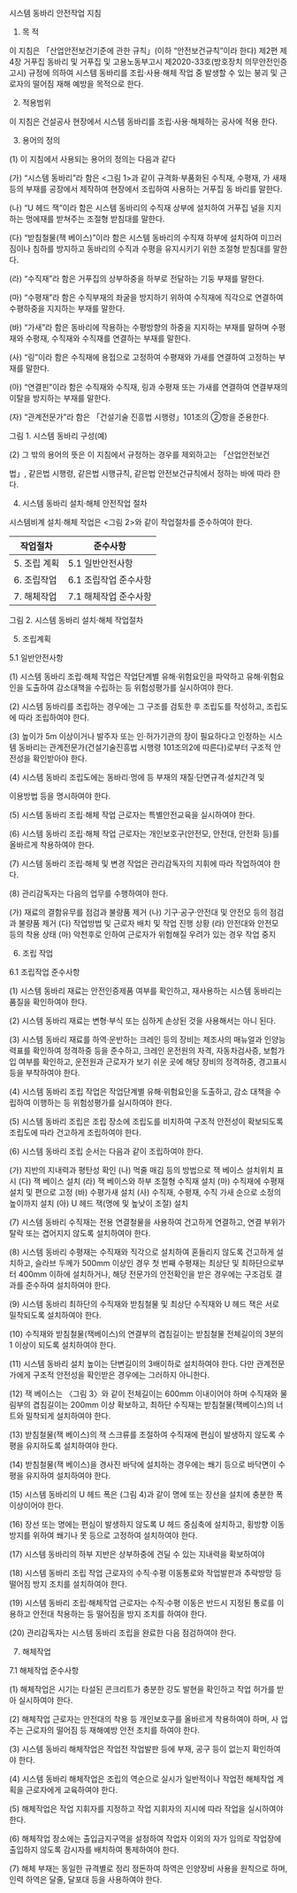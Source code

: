 ﻿시스템 동바리 안전작업 지침

1. 목 적

이 지침은 「산업안전보건기준에 관한 규칙」(이하 “안전보건규칙”이라 한다) 제2편 제4장 거푸집 동바리 및 거푸집 및 고용노동부고시 제2020-33호(방호장치 의무안전인증 고시) 규정에 의하여 시스템 동바리를 조립·사용·해체 작업 중 발생할 수 있는 붕괴 및 근로자의 떨어짐 재해 예방을 목적으로 한다.

2. 적용범위

이 지침은 건설공사 현장에서 시스템 동바리를 조립·사용·해체하는 공사에 적용 한다.

3. 용어의 정의

(1) 이 지침에서 사용되는 용어의 정의는 다음과 같다

(가) “시스템 동바리”라 함은 <그림 1>과 같이 규격화·부품화된 수직재, 수평재, 가 새재 등의 부재를 공장에서 제작하여 현장에서 조립하여 사용하는 거푸집 동 바리를 말한다.

(나) “U 헤드 잭”이라 함은 시스템 동바리의 수직재 상부에 설치하여 거푸집 널을 지지하는 멍에재를 받쳐주는 조절형 받침대를 말한다.

(다) “받침철물(잭 베이스)”이라 함은 시스템 동바리의 수직재 하부에 설치하여 미끄러짐이나 침하를 방지하고 동바리의 수직과 수평을 유지시키기 위한 조절형 받침대를 말한다.

(라) “수직재”라 함은 거푸집의 상부하중을 하부로 전달하는 기둥 부재를 말한다.

(마) “수평재”라 함은 수직부재의 좌굴을 방지하기 위하여 수직재에 직각으로 연결하여 수평하중을 지지하는 부재를 말한다.

(바) “가새”라 함은 동바리에 작용하는 수평방향의 하중을 지지하는 부재를 말하며 수평재와 수평재, 수직재와 수직재를 연결하는 부재를 말한다.

(사) “링”이라 함은 수직재에 용접으로 고정하여 수평재와 가새를 연결하여 고정하는 부재를 말한다.

(아) “연결핀”이라 함은 수직재와 수직재, 링과 수평재 또는 가새를 연결하여 연결부재의 이탈을 방지하는 부재를 말한다.

(자) “관계전문가”라 함은 「건설기술 진흥법 시행령」101조의 ②항을 준용한다.

그림 1. 시스템 동바리 구성(예)

(2) 그 밖의 용어의 뜻은 이 지침에서 규정하는 경우를 제외하고는 「산업안전보건

법」, 같은법 시행령, 같은법 시행규칙, 같은법 안전보건규칙에서 정하는 바에 따라 한다.

4. 시스템 동바리 설치·해체 안전작업 절차

시스템비계 설치·해체 작업은 <그림 2>와 같이 작업절차를 준수하여야 한다.

| 작업절차 | 준수사항 |
|----------|---------|
| 5. 조립 계획 | 5.1 일반안전사항 |
| 6. 조립작업 | 6.1 조립작업 준수사항 |
| 7. 해체작업 | 7.1 해체작업 준수사항 |

그림 2. 시스템 동바리 설치·해체 작업절차

5. 조립계획

5.1 일반안전사항

(1) 시스템 동바리 조립·해체 작업은 작업단계별 유해·위험요인을 파악하고 유해·위험요인을 도출하여 감소대책을 수립하는 등 위험성평가를 실시하여야 한다.

(2) 시스템 동바리를 조립하는 경우에는 그 구조를 검토한 후 조립도를 작성하고, 조립도에 따라 조립하여야 한다.

(3) 높이가 5m 이상이거나 발주자 또는 인·허가기관의 장이 필요하다고 인정하는 시스템 동바리는 관계전문가(건설기술진흥법 시행령 101조의2에 따른다)로부터 구조적 안전성을 확인받아야 한다.

(4) 시스템 동바리 조립도에는 동바리·멍에 등 부재의 재질·단면규격·설치간격 및

이용방법 등을 명시하여야 한다.

(5) 시스템 동바리 조립·해체 작업 근로자는 특별안전교육을 실시하여야 한다.

(6) 시스템 동바리 조립·해체 작업 근로자는 개인보호구(안전모, 안전대, 안전화 등)를 올바르게 착용하여야 한다.

(7) 시스템 동바리 조립·해체 및 변경 작업은 관리감독자의 지휘에 따라 작업하여야 한다.

(8) 관리감독자는 다음의 업무를 수행하여야 한다.

(가) 재료의 결함유무를 점검과 불량품 제거
(나) 기구·공구·안전대 및 안전모 등의 점검과 불량품 제거
(다) 작업방법 및 근로자 배치 및 작업 진행 상황
(라) 안전대와 안전모 등의 착용 상태
(마) 악천후로 인하여 근로자가 위험해질 우려가 있는 경우 작업 중지

6. 조립 작업

6.1 조립작업 준수사항

(1) 시스템 동바리 재료는 안전인증제품 여부를 확인하고, 재사용하는 시스템 동바리는 품질을 확인하여야 한다.

(2) 시스템 동바리 재료는 변형·부식 또는 심하게 손상된 것을 사용해서는 아니 된다.

(3) 시스템 동바리 재료를 하역·운반하는 크레인 등의 장비는 제조사의 매뉴얼과 인양능력표를 확인하여 정격하중 등을 준수하고, 크레인 운전원의 자격, 자동차검사증, 보험가입 여부를 확인하고, 운전원과 근로자가 보기 쉬운 곳에 해당 장비의 정격하중, 경고표시 등을 부착하여야 한다.

(4) 시스템 동바리 조립 작업은 작업단계별 유해·위험요인을 도출하고, 감소 대책을 수립하여 이행하는 등 위험성평가를 실시하여야 한다.

(5) 시스템 동바리 조립은 조립 장소에 조립도를 비치하여 구조적 안전성이 확보되도록 조립도에 따라 건고하게 조립하여야 한다.

(6) 시스템 동바리 조립 순서는 다음과 같이 조립하여야 한다.

(가) 지반의 지내력과 평탄성 확인
(나) 먹줄 매김 등의 방법으로 잭 베이스 설치위치 표시
(다) 잭 베이스 설치
(라) 잭 베이스와 하부 조절형 수직재 설치
(마) 수직재에 수평재 설치 및 편으로 고정
(바) 수평가새 설치
(사) 수직재, 수평재, 수직 가새 순으로 소정의 높이까지 설치
(아) U 헤드 잭(명에 및 높낮이 조절) 설치

(7) 시스템 동바리 수직재는 전용 연결철물을 사용하여 건고하게 연결하고, 연결 부위가 탈락 또는 겹어지지 않도록 설치하여야 한다.

(8) 시스템 동바리 수평재는 수직재와 직각으로 설치하여 혼들리지 않도록 건고하게 설치하고, 슬라브 두께가 500mm 이상인 경우 첫 번째 수평재는 최상단 및 최하단으로부터 400mm 이하에 설치하거나, 해당 전문가의 안전확인을 받은 경우에는 구조검토 결과를 준수하여 설치하여야 한다.

(9) 시스템 동바리 최하단의 수직재와 받침철물 및 최상단 수직재와 U 헤드 잭은 서로 밀착되도록 설치하여야 한다.

(10) 수직재와 받침철물(잭베이스)의 연결부의 겹침길이는 받침철물 전체길이의 3분의 1 이상이 되도록 설치하여야 한다.

(11) 시스템 동바리 설치 높이는 단변길이의 3배이하로 설치하여야 한다. 다만 관계전문가에게 구조적 안전성을 확인받은 경우에는 그러하지 아니한다.

(12) 잭 베이스는 〈그림 3〉와 같이 전체길이는 600mm 이내이어야 하며 수직재와 물림부의 겹침길이는 200mm 이상 확보하고, 최하단 수직재는 받침철물(잭베이스)의 너트와 밀착되게 설치하여야 한다.

(13) 받침철물(잭 베이스)의 잭 스크류를 조절하여 수직재에 편심이 발생하지 않도록 수평을 유지하도록 설치하여야 한다.

(14) 받침철물(잭 베이스)을 경사진 바닥에 설치하는 경우에는 쐐기 등으로 바닥면이 수평을 유지하여 설치하여야 한다.

(15) 시스템 동바리의 U 헤드 폭은 (그림 4)과 같이 명에 또는 장선을 설치에 충분한 폭 이상이어야 한다.

(16) 장선 또는 명에는 편심이 발생하지 않도록 U 헤드 중심축에 설치하고, 횡방향 이동 방지를 위하여 쐐기나 못 등으로 고정하여 설치하여야 한다.

(17) 시스템 동바리의 하부 지반은 상부하중에 견딜 수 있는 지내력을 확보하여야

(18) 시스템 동바리 조립 작업 근로자의 수직·수평 이동통로와 작업발판과 추락방망 등 떨어짐 방지 조치를 설치하여야 한다.

(19) 시스템 동바리 조립·해체작업 근로자는 수직·수평 이동은 반드시 지정된 통로를 이용하고 안전대 착용하는 등 떨어짐을 방지 조치를 하여야 한다.

(20) 관리감독자는 시스템 동바리 조립을 완료한 다음 점검하여야 한다.

7. 해체작업

7.1 해체작업 준수사항

(1) 해체작업은 시기는 타설된 콘크리트가 충분한 강도 발현을 확인하고 작업 허가를 받아 실시하여야 한다.

(2) 해체작업 근로자는 안전대의 착용 등 개인보호구를 올바르게 착용하여야 하며, 사 업주는 근로자의 떨어짐 등 재해예방 안전 조치를 하여야 한다.

(3) 시스템 동바리 해체작업은 작업전 작업발판 등에 부재, 공구 등이 없는지 확인하여야 한다.

(4) 시스템 동바리 해체작업은 조립의 역순으로 실시가 일반적이나 작업전 해체작업 계획을 근로자에게 교육하여야 한다.

(5) 해체작업은 작업 지휘자를 지정하고 작업 지휘자의 지시에 따라 작업을 실시하여야 한다.

(6) 해체작업 장소에는 출입금지구역을 설정하여 작업자 이외의 자가 임의로 작업장에 출입하지 않도록 감시자를 배치하여 통제하여야 한다.

(7) 해체 부재는 동일한 규격별로 정리 정돈하여 하역은 인양장비 사용을 원칙으로 하며, 인력 하역은 달줄, 달포대 등을 사용하여야 한다.

